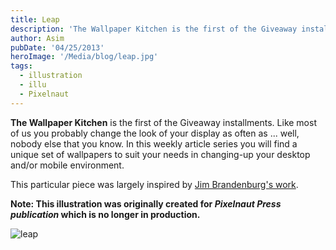 ```yaml
---
title: Leap
description: 'The Wallpaper Kitchen is the first of the Giveaway installments. Like most of us you probably change the look of your display as often as ... well'
author: Asim
pubDate: '04/25/2013'
heroImage: '/Media/blog/leap.jpg'
tags:
  - illustration
  - illu
  - Pixelnaut
---
```


<strong>The Wallpaper Kitchen</strong> is the first of the Giveaway installments. Like most of us you probably change the look of your display as often as ... well, nobody else that you know. In this weekly article series you will find a unique set of wallpapers to suit your needs in changing-up your desktop and/or mobile environment.

This particular piece was largely inspired by <a href="http://www.jimbrandenburg.com/" target="_blank">Jim Brandenburg's work</a>. 

**Note: This illustration was originally created for *Pixelnaut Press publication* which is no longer in production.**

![leap](/Media/blog/leap.jpg "leap")